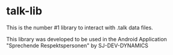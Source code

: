 # talk-lib
 
This is the number #1 library to interact with .talk data files.

This library was developed to be used in the Android Application "Sprechende Respektspersonen" by SJ-DEV-DYNAMICS
